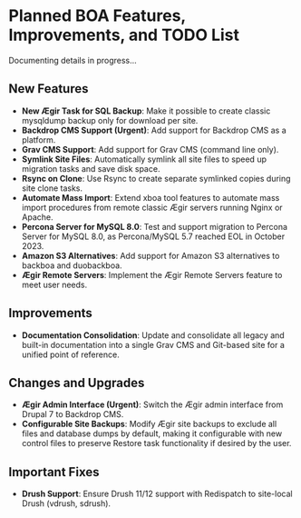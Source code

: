 # Planned BOA Features, Improvements, and TODO List

Documenting details in progress...

## New Features

- **New Ægir Task for SQL Backup**: Make it possible to create classic mysqldump backup only for download per site.
- **Backdrop CMS Support (Urgent)**: Add support for Backdrop CMS as a platform.
- **Grav CMS Support**: Add support for Grav CMS (command line only).
- **Symlink Site Files**: Automatically symlink all site files to speed up migration tasks and save disk space.
- **Rsync on Clone**: Use Rsync to create separate symlinked copies during site clone tasks.
- **Automate Mass Import**: Extend xboa tool features to automate mass import procedures from remote classic Ægir servers running Nginx or Apache.
- **Percona Server for MySQL 8.0**: Test and support migration to Percona Server for MySQL 8.0, as Percona/MySQL 5.7 reached EOL in October 2023.
- **Amazon S3 Alternatives**: Add support for Amazon S3 alternatives to backboa and duobackboa.
- **Ægir Remote Servers**: Implement the Ægir Remote Servers feature to meet user needs.

## Improvements

- **Documentation Consolidation**: Update and consolidate all legacy and built-in documentation into a single Grav CMS and Git-based site for a unified point of reference.

## Changes and Upgrades

- **Ægir Admin Interface (Urgent)**: Switch the Ægir admin interface from Drupal 7 to Backdrop CMS.
- **Configurable Site Backups**: Modify Ægir site backups to exclude all files and database dumps by default, making it configurable with new control files to preserve Restore task functionality if desired by the user.

## Important Fixes

- **Drush Support**: Ensure Drush 11/12 support with Redispatch to site-local Drush (vdrush, sdrush).
